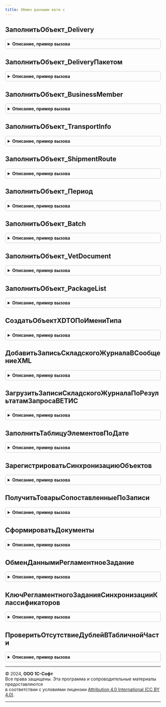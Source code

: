 ```yaml
---
title: Обмен данными вети с
---
```



## ЗаполнитьОбъект_Delivery
<details style="margin: 1em 0; padding: 0.5em; border: 1px solid #ccc; border-radius: 6px;">

<summary style="font-weight: bold; cursor: pointer;">Описание, пример вызова</summary>

```bsl

Процедура ЗаполнитьОбъект_Delivery(Шапка, СтрокаТовары, ВспомогательныеДанные, ДополнительныеПараметры, DeliveryXDTO, СообщениеXML) Экспорт
```

Пример вызова
```bsl
ОбменДаннымиВЕТИС.ЗаполнитьОбъект_Delivery(Шапка, СтрокаТовары, ВспомогательныеДанные, ДополнительныеПараметры, DeliveryXDTO, СообщениеXML) 
```
</details>

## ЗаполнитьОбъект_DeliveryПакетом
<details style="margin: 1em 0; padding: 0.5em; border: 1px solid #ccc; border-radius: 6px;">

<summary style="font-weight: bold; cursor: pointer;">Описание, пример вызова</summary>

```bsl

Процедура ЗаполнитьОбъект_DeliveryПакетом(Шапка, ДанныеОТоваре, ВспомогательныеДанные, ДополнительныеПараметры, DeliveryXDTO, СообщениеXML) Экспорт
```

Пример вызова
```bsl
ОбменДаннымиВЕТИС.ЗаполнитьОбъект_DeliveryПакетом(Шапка, ДанныеОТоваре, ВспомогательныеДанные, ДополнительныеПараметры, DeliveryXDTO, СообщениеXML) 
```
</details>

## ЗаполнитьОбъект_BusinessMember
<details style="margin: 1em 0; padding: 0.5em; border: 1px solid #ccc; border-radius: 6px;">

<summary style="font-weight: bold; cursor: pointer;">Описание, пример вызова</summary>

```bsl

Процедура ЗаполнитьОбъект_BusinessMember(Данные, ПрефиксРеквизита, ОбъектXDTO, СообщениеXML) Экспорт
```

Пример вызова
```bsl
ОбменДаннымиВЕТИС.ЗаполнитьОбъект_BusinessMember(Данные, ПрефиксРеквизита, ОбъектXDTO, СообщениеXML) 
```
</details>

## ЗаполнитьОбъект_TransportInfo
<details style="margin: 1em 0; padding: 0.5em; border: 1px solid #ccc; border-radius: 6px;">

<summary style="font-weight: bold; cursor: pointer;">Описание, пример вызова</summary>

```bsl

Процедура ЗаполнитьОбъект_TransportInfo(Данные, ВспомогательныеДанные, ОбъектXDTO, СообщениеXML) Экспорт
```

Пример вызова
```bsl
ОбменДаннымиВЕТИС.ЗаполнитьОбъект_TransportInfo(Данные, ВспомогательныеДанные, ОбъектXDTO, СообщениеXML));
```
</details>

## ЗаполнитьОбъект_ShipmentRoute
<details style="margin: 1em 0; padding: 0.5em; border: 1px solid #ccc; border-radius: 6px;">

<summary style="font-weight: bold; cursor: pointer;">Описание, пример вызова</summary>

```bsl

Процедура ЗаполнитьОбъект_ShipmentRoute(Маршрут, ВспомогательныеДанные, ОбъектXDTO, СообщениеXML) Экспорт
```

Пример вызова
```bsl
ОбменДаннымиВЕТИС.ЗаполнитьОбъект_ShipmentRoute(Маршрут, ВспомогательныеДанные, ОбъектXDTO, СообщениеXML) 
```
</details>

## ЗаполнитьОбъект_Период
<details style="margin: 1em 0; padding: 0.5em; border: 1px solid #ccc; border-radius: 6px;">

<summary style="font-weight: bold; cursor: pointer;">Описание, пример вызова</summary>

```bsl

Процедура ЗаполнитьОбъект_Период(ПериодXDTO, Данные, ИмяПоля, СообщениеXML) Экспорт
```

Пример вызова
```bsl
ОбменДаннымиВЕТИС.ЗаполнитьОбъект_Период(ПериодXDTO, Данные, ИмяПоля, СообщениеXML));
```
</details>

## ЗаполнитьОбъект_Batch
<details style="margin: 1em 0; padding: 0.5em; border: 1px solid #ccc; border-radius: 6px;">

<summary style="font-weight: bold; cursor: pointer;">Описание, пример вызова</summary>

```bsl

Процедура ЗаполнитьОбъект_Batch(Данные, ПолеКоличество, ВспомогательныеДанные, ОбъектXDTO, СообщениеXML) Экспорт
```

Пример вызова
```bsl
ОбменДаннымиВЕТИС.ЗаполнитьОбъект_Batch(Данные, ПолеКоличество, ВспомогательныеДанные, ОбъектXDTO, СообщениеXML) 
```
</details>

## ЗаполнитьОбъект_VetDocument
<details style="margin: 1em 0; padding: 0.5em; border: 1px solid #ccc; border-radius: 6px;">

<summary style="font-weight: bold; cursor: pointer;">Описание, пример вызова</summary>

```bsl

Процедура ЗаполнитьОбъект_VetDocument(Данные, Шапка, ВспомогательныеДанные, ДополнительныеПараметры, ОбъектXDTO, СообщениеXML) Экспорт
```

Пример вызова
```bsl
ОбменДаннымиВЕТИС.ЗаполнитьОбъект_VetDocument(Данные, Шапка, ВспомогательныеДанные, ДополнительныеПараметры, ОбъектXDTO, СообщениеXML) 
```
</details>

## ЗаполнитьОбъект_PackageList
<details style="margin: 1em 0; padding: 0.5em; border: 1px solid #ccc; border-radius: 6px;">

<summary style="font-weight: bold; cursor: pointer;">Описание, пример вызова</summary>

```bsl

Процедура ЗаполнитьОбъект_PackageList(Упаковки, ВспомогательныеДанные, ОбъектXDTO, СообщениеXML) Экспорт
```

Пример вызова
```bsl
ОбменДаннымиВЕТИС.ЗаполнитьОбъект_PackageList(Упаковки, ВспомогательныеДанные, ОбъектXDTO, СообщениеXML) 
```
</details>

## СоздатьОбъектXDTOПоИмениТипа
<details style="margin: 1em 0; padding: 0.5em; border: 1px solid #ccc; border-radius: 6px;">

<summary style="font-weight: bold; cursor: pointer;">Описание, пример вызова</summary>

```bsl

Функция СоздатьОбъектXDTOПоИмениТипа(ОбъектXDTO, ИмяСвойства) Экспорт
```

Пример вызова
```bsl
Результат = ОбменДаннымиВЕТИС.СоздатьОбъектXDTOПоИмениТипа(ОбъектXDTO, ИмяСвойства) 
```
</details>

## ДобавитьЗаписьСкладскогоЖурналаВСообщениеXML
<details style="margin: 1em 0; padding: 0.5em; border: 1px solid #ccc; border-radius: 6px;">

<summary style="font-weight: bold; cursor: pointer;">Описание, пример вызова</summary>

```bsl

Процедура ДобавитьЗаписьСкладскогоЖурналаВСообщениеXML(Данные, СообщениеXML) Экспорт
```

Пример вызова
```bsl
ОбменДаннымиВЕТИС.ДобавитьЗаписьСкладскогоЖурналаВСообщениеXML(Данные, СообщениеXML) 
```
</details>

## ЗагрузитьЗаписиСкладскогоЖурналаПоРезультатамЗапросаВЕТИС
<details style="margin: 1em 0; padding: 0.5em; border: 1px solid #ccc; border-radius: 6px;">

<summary style="font-weight: bold; cursor: pointer;">Описание, пример вызова</summary>

```bsl

Процедура ЗагрузитьЗаписиСкладскогоЖурналаПоРезультатамЗапросаВЕТИС(ДанныеЗаписейСкладскогоЖурнала, ТабличнаяЧасть, Документ) Экспорт
```

Пример вызова
```bsl
ОбменДаннымиВЕТИС.ЗагрузитьЗаписиСкладскогоЖурналаПоРезультатамЗапросаВЕТИС(ДанныеЗаписейСкладскогоЖурнала, ТабличнаяЧасть, Документ) 
```
</details>

## ЗаполнитьТаблицуЭлементовПоДате
<details style="margin: 1em 0; padding: 0.5em; border: 1px solid #ccc; border-radius: 6px;">

<summary style="font-weight: bold; cursor: pointer;">Описание, пример вызова</summary>

```bsl

// Преобразует список измененных записей складского журнала в таблицу значений
// и добавляет ее в "ПараметрыОбмена" (ТаблицаЭлементовПоДатам).
//
// Параметры:
//  Список           - Массив Из Структура - результат выполнения запроса к ВЕТИС "GetStockEntryChangesList",
//                     См. http://help.vetrf.ru/wiki/GetStockEntryChangesListOperation_v2.0
//  ПараметрыОбмена  - См. ИнтеграцияВЕТИС.ПараметрыОбмена - параметры обмена.
//  ПараметрыЗапроса - Структура - Параметры сообщения, переданного в ВЕТИС.
//  ДокументДляВосстановления - ДокументСсылка, Неопределено - восстанавливаемый по данным сервиса документ.
//
Процедура ЗаполнитьТаблицуЭлементовПоДате(Список, ПараметрыОбмена, ПараметрыЗапроса, ДокументДляВосстановления = Неопределено) Экспорт
```

Пример вызова
```bsl
ОбменДаннымиВЕТИС.ЗаполнитьТаблицуЭлементовПоДате(Список, ПараметрыОбмена, ПараметрыЗапроса, ДокументДляВосстановления);
```
</details>

## ЗарегистрироватьСинхронизациюОбъектов
<details style="margin: 1em 0; padding: 0.5em; border: 1px solid #ccc; border-radius: 6px;">

<summary style="font-weight: bold; cursor: pointer;">Описание, пример вызова</summary>

```bsl

// Добавляет идентификаторы синхронизированных объектов
// в регистр сведений "СинхронизацияОбъектовВЕТИС".
//
// Параметры:
//  ТаблицаИдентификаторов - ТаблицаЗначений  - идентификаторы синхронизированных объектов, содержит колонками:
//    * Идентификатор       - Строка - идентификатор объекта
//    * ИдентификаторВерсии - Строка - идентификатор версии.
//  ТипВЕТИС               - ПеречислениеСсылка.ТипыВЕТИС - тип объекта.
//
Процедура ЗарегистрироватьСинхронизациюОбъектов(ТаблицаИдентификаторов, ТипВЕТИС) Экспорт
```

Пример вызова
```bsl
ОбменДаннымиВЕТИС.ЗарегистрироватьСинхронизациюОбъектов(ТаблицаИдентификаторов, ТипВЕТИС));
```
</details>

## ПолучитьТоварыСопоставленныеПоЗаписи
<details style="margin: 1em 0; padding: 0.5em; border: 1px solid #ccc; border-radius: 6px;">

<summary style="font-weight: bold; cursor: pointer;">Описание, пример вызова</summary>

```bsl

// Возвращает данные сопоставленния продукции по регистру "СоответствиеНоменклатурыВЕТИС" для табличной части документа.
//
//Параметры:
//   ТЧТовары - ТабличнаяЧасть - табличная часть "Товары" документа ВЕТИС.
//
//Возвращаемое значение:
//   РезультатЗапроса - содержащий номер строки ТЧ и сопоставленные товары.
//
Функция ПолучитьТоварыСопоставленныеПоЗаписи(ТЧТовары) Экспорт
```

Пример вызова
```bsl
Результат = ОбменДаннымиВЕТИС.ПолучитьТоварыСопоставленныеПоЗаписи(ТЧТовары) 
```
</details>

## СформироватьДокументы
<details style="margin: 1em 0; padding: 0.5em; border: 1px solid #ccc; border-radius: 6px;">

<summary style="font-weight: bold; cursor: pointer;">Описание, пример вызова</summary>

```bsl

// Формирует документы ВЕТИС на основании таблицы измененных записей складского журнала.
//
// Параметры:
//  ДанныеДляОбработки - Массив Из Структура - данные для формирования документов по датам. Элементы структуры:
//    * ХозяйствующийСубъект - СправочникСсылка.ХозяйствующиеСубъектыВЕТИС - хозяйствующий субъект (обмена).
//    * Предприятие          - СправочникСсылка.ПредприятияВЕТИС           - предприятие (обмена)
//    * Дата                 - Дата                                        - дата версии изменений,
//    * ТаблицаЭлементов     - ТаблицаЗначений  - (См. ОбменДаннымиВЕТИС.ЗаполнитьТаблицуЭлементовПоДате):
//      ** Идентификатор                 - Строка - идентификатор записи журнала ВетИС
//      ** ИдентификаторВерсии           - Строка - идентификатор версии записи
//      ** ИдентификаторВСД              - Строка - идентификатор связанного ВСД
//      ** ИдентификаторЕдиницыИзмерения - Строка - идентификатор единицы измерения ВетИС в изменении записи
//      ** КоличествоВЕТИС               - Число  - изменение количества
//      ** Статус                        - Число  - статус изменения записи
//      ** СинхронизированРанее          - Булево - признак обработанной строки.
//  ПараметрыОбмена - См. ИнтеграцияВЕТИС.ПараметрыОбмена
//  ДокументДляВосстановления - ДокументСсылка, Неопределено - восстанавливаемый документ.
//
//Возвращаемое значение:
//   Массив Из ОпределяемыйТип.ДокументыВЕТИС - сформированные документы.
//
Функция СформироватьДокументы(ДанныеДляОбработки, ПараметрыОбмена, ДокументДляВосстановления) Экспорт
```

Пример вызова
```bsl
Результат = ОбменДаннымиВЕТИС.СформироватьДокументы(ДанныеДляОбработки, ПараметрыОбмена, ДокументДляВосстановления) 
```
</details>

## ОбменДаннымиРегламентноеЗадание
<details style="margin: 1em 0; padding: 0.5em; border: 1px solid #ccc; border-radius: 6px;">

<summary style="font-weight: bold; cursor: pointer;">Описание, пример вызова</summary>

```bsl

// Процедура запуска регламентного задания ОбменДаннымиВЕТИС.
//
// Параметры:
//  НастройкаРегламентногоЗадания - СправочникСсылка.НастройкиРегламентныхЗаданийВЕТИС, Строка, Неопределено.
//
Процедура ОбменДаннымиРегламентноеЗадание(НастройкаРегламентногоЗадания = Неопределено) Экспорт
```

Пример вызова
```bsl
ОбменДаннымиВЕТИС.ОбменДаннымиРегламентноеЗадание(НастройкаРегламентногоЗадания);
```
</details>

## КлючРегламентногоЗаданияСинхронизацииКлассификаторов
<details style="margin: 1em 0; padding: 0.5em; border: 1px solid #ccc; border-radius: 6px;">

<summary style="font-weight: bold; cursor: pointer;">Описание, пример вызова</summary>

```bsl

// Возвращает ключ регламентного задания для синхронизации классифкаторов ВетИС.
//
// Возвращаемое значение:
//  Строка - ключ регламентного задания для синхронизации классифкаторов ВетИС
Функция КлючРегламентногоЗаданияСинхронизацииКлассификаторов() Экспорт
```

Пример вызова
```bsl
Результат = ОбменДаннымиВЕТИС.КлючРегламентногоЗаданияСинхронизацииКлассификаторов() 
```
</details>

## ПроверитьОтсутствиеДублейВТабличнойЧасти
<details style="margin: 1em 0; padding: 0.5em; border: 1px solid #ccc; border-radius: 6px;">

<summary style="font-weight: bold; cursor: pointer;">Описание, пример вызова</summary>

```bsl

// Позволяет определить есть ли в табличной части документа строки с одинаковыми
// значениями заданных реквизитов (всех одновременно).
// При нахождении дублей формирует сообщения пользователю.
//
// Параметры
//  Объект            - Объект ссылочного типа
//  ИмяТабличнойЧасти - Имя табличной части, в которой нужно искать дубли
//  ПоляПроверки      - Структура с перечнем реквизитов, по которым нужно искать дубли.
//                      Ключ структуры - имя реквизита, значение - признак необходимости
//                      поиска дублей в том числе по пустым значениям. Истина - искать
//                      дубли по пустым значениям реквизита, любое другое значение -
//                      игнорировать строки, в которых реквизит не заполнен
//  Отказ             - Признак отказа от дальнейшей обработки. В случае нахождения дублей
//                      выставляется в Истина.
//
// Возвращаемое значение:
//   Булево - Истина - ошибок (дублей) не обнаружено, Ложь - в противном случае.
//
Функция ПроверитьОтсутствиеДублейВТабличнойЧасти(Объект, ИмяТабличнойЧасти, ПоляПроверки, Отказ) Экспорт
```

Пример вызова
```bsl
Результат = ОбменДаннымиВЕТИС.ПроверитьОтсутствиеДублейВТабличнойЧасти(Объект, ИмяТабличнойЧасти, ПоляПроверки, Отказ) 
```
</details>

---

© 2024, **ООО 1С-Софт**  
Все права защищены. Эта программа и сопроводительные материалы предоставляются  
в соответствии с условиями лицензии [Attribution 4.0 International (CC BY 4.0)](https://creativecommons.org/licenses/by/4.0/legalcode).

---

